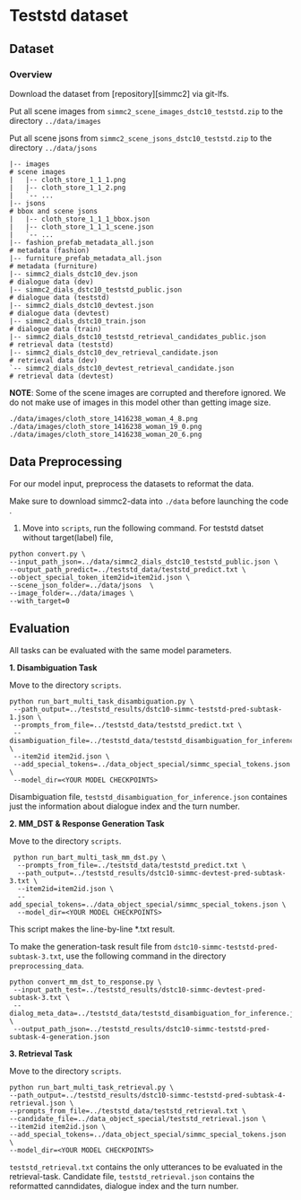 # Teststd dataset 

## Dataset
### Overview
Download the dataset from [repository][simmc2] via git-lfs. 

Put all scene images from `simmc2_scene_images_dstc10_teststd.zip` to the directory `../data/images`

Put all scene jsons from `simmc2_scene_jsons_dstc10_teststd.zip` to the directory `../data/jsons`
```
|-- images                                                              # scene images
|   |-- cloth_store_1_1_1.png
|   |-- cloth_store_1_1_2.png
|   `-- ...
|-- jsons                                                               # bbox and scene jsons
|   |-- cloth_store_1_1_1_bbox.json
|   |-- cloth_store_1_1_1_scene.json
|   `-- ...
|-- fashion_prefab_metadata_all.json                                    # metadata (fashion)
|-- furniture_prefab_metadata_all.json                                  # metadata (furniture)
|-- simmc2_dials_dstc10_dev.json                                        # dialogue data (dev)
|-- simmc2_dials_dstc10_teststd_public.json                             # dialogue data (teststd)
|-- simmc2_dials_dstc10_devtest.json                                    # dialogue data (devtest)
|-- simmc2_dials_dstc10_train.json                                      # dialogue data (train)
|-- simmc2_dials_dstc10_teststd_retrieval_candidates_public.json        # retrieval data (teststd)
|-- simmc2_dials_dstc10_dev_retrieval_candidate.json                    # retrieval data (dev)
`-- simmc2_dials_dstc10_devtest_retrieval_candidate.json                # retrieval data (devtest)
```

**NOTE**: Some of the scene images are corrupted and therefore ignored. We do not make use of images in this model other than getting image size.
```
./data/images/cloth_store_1416238_woman_4_8.png
./data/images/cloth_store_1416238_woman_19_0.png
./data/images/cloth_store_1416238_woman_20_6.png
```

## **Data Preprocessing**
For our model input, preprocess the datasets to reformat the data. 

Make sure to download simmc2-data into `./data` before launching the code .
1. Move into `scripts`, run the following command.
For teststd datset without target(label) file,
```shell
python convert.py \
--input_path_json=../data/simmc2_dials_dstc10_teststd_public.json \
--output_path_predict=../teststd_data/teststd_predict.txt \
--object_special_token_item2id=item2id.json \
--scene_json_folder=../data/jsons  \
--image_folder=../data/images \
--with_target=0
```

## **Evaluation**
All tasks can be evaluated with the same model parameters.

**1. Disambiguation Task**

Move to the directory `scripts`.

```shell
python run_bart_multi_task_disambiguation.py \
 --path_output=../teststd_results/dstc10-simmc-teststd-pred-subtask-1.json \
 --prompts_from_file=../teststd_data/teststd_predict.txt \
 --disambiguation_file=../teststd_data/teststd_disambiguation_for_inference.json \
 --item2id item2id.json \
 --add_special_tokens=../data_object_special/simmc_special_tokens.json \
 --model_dir=<YOUR MODEL CHECKPOINTS> 
```

Disambiguation file, `teststd_disambiguation_for_inference.json` containes just the information about dialogue index and the turn number.

**2. MM_DST & Response Generation Task** 

Move to the directory `scripts`.

```shell
 python run_bart_multi_task_mm_dst.py \
  --prompts_from_file=../teststd_data/teststd_predict.txt \
  --path_output=../teststd_results/dstc10-simmc-devtest-pred-subtask-3.txt \
  --item2id=item2id.json \
  --add_special_tokens=../data_object_special/simmc_special_tokens.json \
  --model_dir=<YOUR MODEL CHECKPOINTS>
```
 
 This script makes the line-by-line *.txt result. 

To make the generation-task result file from `dstc10-simmc-teststd-pred-subtask-3.txt`, use the following command in the directory `preprocessing_data`. 

 ```shell
 python convert_mm_dst_to_response.py \
  --input_path_test=../teststd_results/dstc10-simmc-devtest-pred-subtask-3.txt \
  --dialog_meta_data=../teststd_data/teststd_disambiguation_for_inference.json \
  --output_path_json=../teststd_results/dstc10-simmc-teststd-pred-subtask-4-generation.json
```

**3. Retrieval Task**

Move to the directory `scripts`.

```shell
python run_bart_multi_task_retrieval.py \
--path_output=../teststd_results/dstc10-simmc-teststd-pred-subtask-4-retrieval.json \
--prompts_from_file=../teststd_data/teststd_retrieval.txt \
--candidate_file=../data_object_special/teststd_retrieval.json \
--item2id item2id.json \
--add_special_tokens=../data_object_special/simmc_special_tokens.json \
--model_dir=<YOUR MODEL CHECKPOINTS>
```

`teststd_retrieval.txt` contains the only utterances to be evaluated in the retrieval-task.
Candidate file, `teststd_retrieval.json` contains the reformatted canndidates, dialogue index and the turn number.
